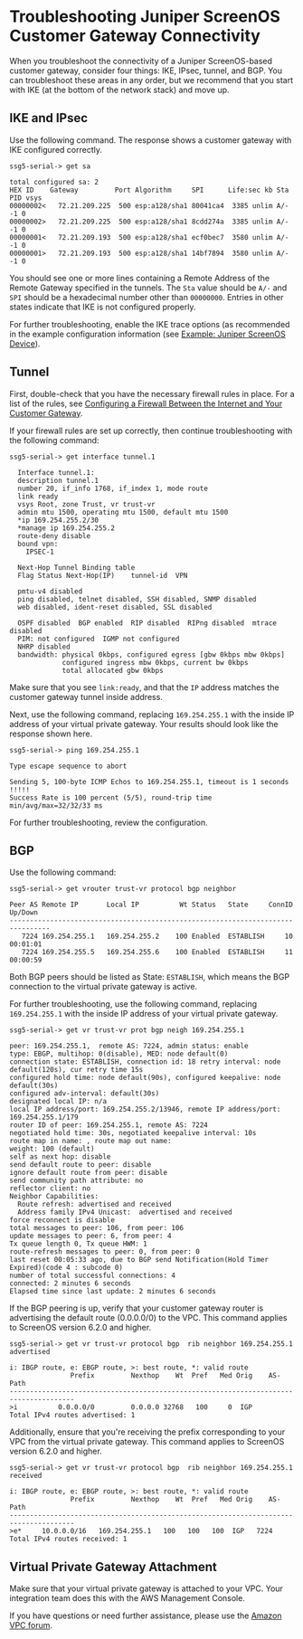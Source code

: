 # Troubleshooting Juniper ScreenOS Customer Gateway Connectivity<a name="Juniper_ScreenOs_Troubleshooting"></a>

When you troubleshoot the connectivity of a Juniper ScreenOS\-based customer gateway, consider four things: IKE, IPsec, tunnel, and BGP\. You can troubleshoot these areas in any order, but we recommend that you start with IKE \(at the bottom of the network stack\) and move up\. 

## IKE and IPsec<a name="IKEIPsec"></a>

Use the following command\. The response shows a customer gateway with IKE configured correctly\.

```
ssg5-serial-> get sa
```

```
total configured sa: 2
HEX ID    Gateway         Port Algorithm     SPI      Life:sec kb Sta   PID vsys
00000002<   72.21.209.225  500 esp:a128/sha1 80041ca4  3385 unlim A/-    -1 0
00000002>   72.21.209.225  500 esp:a128/sha1 8cdd274a  3385 unlim A/-    -1 0
00000001<   72.21.209.193  500 esp:a128/sha1 ecf0bec7  3580 unlim A/-    -1 0
00000001>   72.21.209.193  500 esp:a128/sha1 14bf7894  3580 unlim A/-    -1 0
```

You should see one or more lines containing a Remote Address of the Remote Gateway specified in the tunnels\. The `Sta` value should be `A/-` and `SPI` should be a hexadecimal number other than `00000000`\. Entries in other states indicate that IKE is not configured properly\.

For further troubleshooting, enable the IKE trace options \(as recommended in the example configuration information \(see [Example: Juniper ScreenOS Device](Juniper-with-screenos.md)\)\.

## Tunnel<a name="TunnelFirewall"></a>

First, double\-check that you have the necessary firewall rules in place\. For a list of the rules, see [Configuring a Firewall Between the Internet and Your Customer Gateway](Introduction.md#FirewallRules)\.

If your firewall rules are set up correctly, then continue troubleshooting with the following command:

```
ssg5-serial-> get interface tunnel.1
```

```
  Interface tunnel.1:
  description tunnel.1
  number 20, if_info 1768, if_index 1, mode route
  link ready
  vsys Root, zone Trust, vr trust-vr
  admin mtu 1500, operating mtu 1500, default mtu 1500
  *ip 169.254.255.2/30
  *manage ip 169.254.255.2
  route-deny disable
  bound vpn:
    IPSEC-1

  Next-Hop Tunnel Binding table
  Flag Status Next-Hop(IP)    tunnel-id  VPN

  pmtu-v4 disabled
  ping disabled, telnet disabled, SSH disabled, SNMP disabled
  web disabled, ident-reset disabled, SSL disabled

  OSPF disabled  BGP enabled  RIP disabled  RIPng disabled  mtrace disabled
  PIM: not configured  IGMP not configured
  NHRP disabled
  bandwidth: physical 0kbps, configured egress [gbw 0kbps mbw 0kbps]
             configured ingress mbw 0kbps, current bw 0kbps
             total allocated gbw 0kbps
```

Make sure that you see `link:ready`, and that the `IP` address matches the customer gateway tunnel inside address\.

Next, use the following command, replacing `169.254.255.1` with the inside IP address of your virtual private gateway\. Your results should look like the response shown here\.

```
ssg5-serial-> ping 169.254.255.1
```

```
Type escape sequence to abort

Sending 5, 100-byte ICMP Echos to 169.254.255.1, timeout is 1 seconds
!!!!!
Success Rate is 100 percent (5/5), round-trip time min/avg/max=32/32/33 ms
```

For further troubleshooting, review the configuration\.

## BGP<a name="BGPCommand"></a>

Use the following command:

```
ssg5-serial-> get vrouter trust-vr protocol bgp neighbor
```

```
Peer AS Remote IP       Local IP          Wt Status   State     ConnID Up/Down
--------------------------------------------------------------------------------
   7224 169.254.255.1   169.254.255.2    100 Enabled  ESTABLISH     10 00:01:01
   7224 169.254.255.5   169.254.255.6    100 Enabled  ESTABLISH     11 00:00:59
```

Both BGP peers should be listed as State: `ESTABLISH`, which means the BGP connection to the virtual private gateway is active\.

For further troubleshooting, use the following command, replacing `169.254.255.1` with the inside IP address of your virtual private gateway\. 

```
ssg5-serial-> get vr trust-vr prot bgp neigh 169.254.255.1
```

```
peer: 169.254.255.1,  remote AS: 7224, admin status: enable
type: EBGP, multihop: 0(disable), MED: node default(0)
connection state: ESTABLISH, connection id: 18 retry interval: node default(120s), cur retry time 15s
configured hold time: node default(90s), configured keepalive: node default(30s)
configured adv-interval: default(30s)
designated local IP: n/a
local IP address/port: 169.254.255.2/13946, remote IP address/port: 169.254.255.1/179
router ID of peer: 169.254.255.1, remote AS: 7224
negotiated hold time: 30s, negotiated keepalive interval: 10s
route map in name: , route map out name:
weight: 100 (default)
self as next hop: disable
send default route to peer: disable
ignore default route from peer: disable
send community path attribute: no
reflector client: no
Neighbor Capabilities:
  Route refresh: advertised and received
  Address family IPv4 Unicast:  advertised and received
force reconnect is disable
total messages to peer: 106, from peer: 106
update messages to peer: 6, from peer: 4
Tx queue length 0, Tx queue HWM: 1
route-refresh messages to peer: 0, from peer: 0
last reset 00:05:33 ago, due to BGP send Notification(Hold Timer Expired)(code 4 : subcode 0)
number of total successful connections: 4
connected: 2 minutes 6 seconds
Elapsed time since last update: 2 minutes 6 seconds
```

If the BGP peering is up, verify that your customer gateway router is advertising the default route \(0\.0\.0\.0/0\) to the VPC\. This command applies to ScreenOS version 6\.2\.0 and higher\.

```
ssg5-serial-> get vr trust-vr protocol bgp  rib neighbor 169.254.255.1 advertised
```

```
i: IBGP route, e: EBGP route, >: best route, *: valid route
               Prefix         Nexthop    Wt  Pref   Med Orig    AS-Path
--------------------------------------------------------------------------------------
>i          0.0.0.0/0         0.0.0.0 32768   100     0  IGP
Total IPv4 routes advertised: 1
```

Additionally, ensure that you're receiving the prefix corresponding to your VPC from the virtual private gateway\. This command applies to ScreenOS version 6\.2\.0 and higher\.

```
ssg5-serial-> get vr trust-vr protocol bgp  rib neighbor 169.254.255.1 received
```

```
i: IBGP route, e: EBGP route, >: best route, *: valid route
               Prefix         Nexthop    Wt  Pref   Med Orig    AS-Path
--------------------------------------------------------------------------------------
>e*     10.0.0.0/16   169.254.255.1   100   100   100  IGP   7224
Total IPv4 routes received: 1
```

## Virtual Private Gateway Attachment<a name="VGWAttachment"></a>

Make sure that your virtual private gateway is attached to your VPC\. Your integration team does this with the AWS Management Console\.

If you have questions or need further assistance, please use the [Amazon VPC forum](https://forums.aws.amazon.com/forum.jspa?forumID=58)\. 